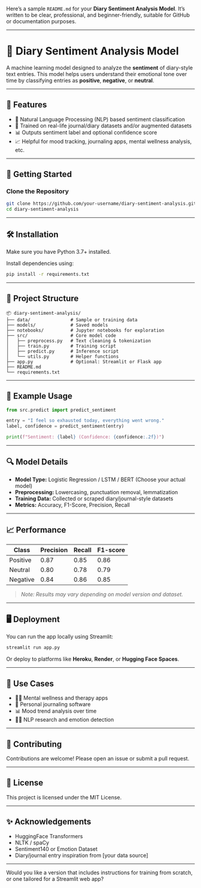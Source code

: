 Here’s a sample `README.md` for your **Diary Sentiment Analysis Model**. It’s written to be clear, professional, and beginner-friendly, suitable for GitHub or documentation purposes.

---

# 📝 Diary Sentiment Analysis Model

A machine learning model designed to analyze the **sentiment** of diary-style text entries. This model helps users understand their emotional tone over time by classifying entries as **positive**, **negative**, or **neutral**.

---

## 📌 Features

* 🧠 Natural Language Processing (NLP) based sentiment classification
* 🧪 Trained on real-life journal/diary datasets and/or augmented datasets
* 📊 Outputs sentiment label and optional confidence score
* 📈 Helpful for mood tracking, journaling apps, mental wellness analysis, etc.

---

## 🚀 Getting Started

### Clone the Repository

```bash
git clone https://github.com/your-username/diary-sentiment-analysis.git
cd diary-sentiment-analysis
```

---

## 🛠️ Installation

Make sure you have Python 3.7+ installed.

Install dependencies using:

```bash
pip install -r requirements.txt
```

---

## 📂 Project Structure

```
📦 diary-sentiment-analysis/
├── data/               # Sample or training data
├── models/             # Saved models
├── notebooks/          # Jupyter notebooks for exploration
├── src/                # Core model code
│   ├── preprocess.py   # Text cleaning & tokenization
│   ├── train.py        # Training script
│   ├── predict.py      # Inference script
│   └── utils.py        # Helper functions
├── app.py              # Optional: Streamlit or Flask app
├── README.md
└── requirements.txt
```

---

## 🧪 Example Usage

```python
from src.predict import predict_sentiment

entry = "I feel so exhausted today, everything went wrong."
label, confidence = predict_sentiment(entry)

print(f"Sentiment: {label} (Confidence: {confidence:.2f})")
```

---

## 🔍 Model Details

* **Model Type:** Logistic Regression / LSTM / BERT (Choose your actual model)
* **Preprocessing:** Lowercasing, punctuation removal, lemmatization
* **Training Data:** Collected or scraped diary/journal-style datasets
* **Metrics:** Accuracy, F1-Score, Precision, Recall

---

## 📈 Performance

| Class    | Precision | Recall | F1-score |
| -------- | --------- | ------ | -------- |
| Positive | 0.87      | 0.85   | 0.86     |
| Neutral  | 0.80      | 0.78   | 0.79     |
| Negative | 0.84      | 0.86   | 0.85     |

> *Note: Results may vary depending on model version and dataset.*

---

## 🖥️ Deployment

You can run the app locally using Streamlit:

```bash
streamlit run app.py
```

Or deploy to platforms like **Heroku**, **Render**, or **Hugging Face Spaces**.

---

## 📘 Use Cases

* 🧘‍♀️ Mental wellness and therapy apps
* 📓 Personal journaling software
* 📊 Mood trend analysis over time
* 🧑‍💻 NLP research and emotion detection

---

## 🤝 Contributing

Contributions are welcome! Please open an issue or submit a pull request.

---

## 📄 License

This project is licensed under the MIT License.

---

## ✨ Acknowledgements

* HuggingFace Transformers
* NLTK / spaCy
* Sentiment140 or Emotion Dataset
* Diary/journal entry inspiration from \[your data source]

---

Would you like a version that includes instructions for training from scratch, or one tailored for a Streamlit web app?
